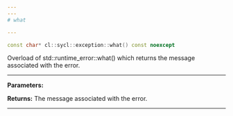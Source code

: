 ```yaml
---
---
# what

---
```


```cpp
const char* cl::sycl::exception::what() const noexcept
```


Overload of std::runtime_error::what() which returns the message associated with the error. 


---
**Parameters:**

**Returns:** The message associated with the error. 

---
